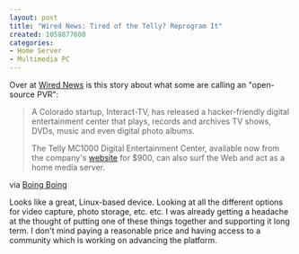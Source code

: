 ```yaml
--- 
layout: post
title: "Wired News: Tired of the Telly? Reprogram It"
created: 1058877600
categories: 
- Home Server
- Multimedia PC
---
```

Over at <a href="http://www.wired.com/news/technology/0,1282,59690,00.html">Wired News</a> is this story about what some are calling an "open-source PVR":
<blockquote>A Colorado startup, Interact-TV, has released a hacker-friendly digital entertainment center that plays, records and archives TV shows, DVDs, music and even digital photo albums.  

The Telly MC1000 Digital Entertainment Center, available now from the company's <a href="http://www.interact-tv.com/">website</a> for $900, can also surf the Web and act as a home media server.</blockquote>via <a href="http://boingboing.net/#200443735">Boing Boing</a>

Looks like a great, Linux-based device. Looking at all the different options for video capture, photo storage, etc. etc. I was already getting a headache at the thought of putting one of these things together and supporting it long term. I don't mind paying a reasonable price and having access to a community which is working on advancing the platform.
